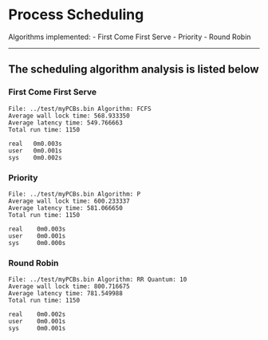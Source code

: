 # Process Scheduling

Algorithms implemented:
    - First Come First Serve
    - Priority
    - Round Robin

----  
The scheduling algorithm analysis is listed below
----
    
### First Come First Serve        
    File: ../test/myPCBs.bin Algorithm: FCFS    
    Average wall lock time: 568.933350   
    Average latency time: 549.766663   
    Total run time: 1150    
    
    real   0m0.003s   
    user   0m0.001s   
    sys    0m0.002s

### Priority     
    File: ../test/myPCBs.bin Algorithm: P 
    Average wall lock time: 600.233337
    Average latency time: 581.066650
    Total run time: 1150

    real    0m0.003s
    user	0m0.001s
    sys		0m0.000s

### Round Robin    
    File: ../test/myPCBs.bin Algorithm: RR Quantum: 10 
    Average wall lock time: 800.716675
    Average latency time: 781.549988
    Total run time: 1150

    real	0m0.002s
    user	0m0.001s
    sys	    0m0.001s



